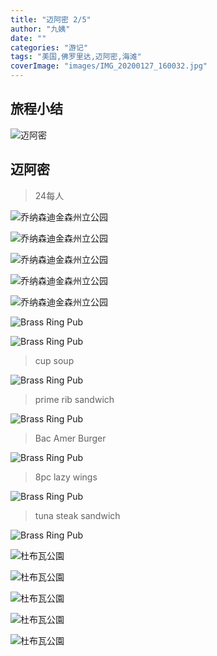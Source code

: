 ```yaml
---
title: "迈阿密 2/5"
author: "九姨"
date: ""
categories: "游记"
tags: "美国,佛罗里达,迈阿密,海滩"
coverImage: "images/IMG_20200127_160032.jpg"
---
```


>

## 旅程小结

![迈阿密](images/miami.jpg)

## 迈阿密

>24每人

![乔纳森迪金森州立公园](images/IMG_20200127_111217.jpg)

>

![乔纳森迪金森州立公园](images/IMG_20200127_111404.jpg)

>

![乔纳森迪金森州立公园](images/IMG_20200127_121355.jpg)

>

![乔纳森迪金森州立公园](images/IMG_20200127_111425.jpg)

>

![乔纳森迪金森州立公园](images/IMG_20200127_123002.jpg)

>

![Brass Ring Pub](images/IMG_20200127_144731.jpg)

>

![Brass Ring Pub](images/IMG_20200127_135854.jpg)

>cup soup

![Brass Ring Pub](images/IMG_20200127_135158.jpg)

>prime rib sandwich

![Brass Ring Pub](images/IMG_20200127_135900.jpg)

>Bac Amer Burger

![Brass Ring Pub](images/IMG_20200127_135903.jpg)

>8pc lazy wings

![Brass Ring Pub](images/IMG_20200127_135908.jpg)

>tuna steak sandwich

![Brass Ring Pub](images/IMG_20200127_135913.jpg)

>

![杜布瓦公園](images/IMG_20200127_151922.jpg)

>

![杜布瓦公園](images/IMG_20200127_154424.jpg)

>

![杜布瓦公園](images/IMG_20200127_155559.jpg)

>

![杜布瓦公園](images/IMG_20200127_160032.jpg)

>

![杜布瓦公園](images/IMG_20200127_160946.jpg)
